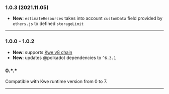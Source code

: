 ### 1.0.3 (2021.11.05)

- **New**: `estimateResources` takes into account `customData` field provided by `ethers.js` to defined `storageLimit`

---

### 1.0.0 - 1.0.2

- **New**: supports [Kwe v8 chain](https://github.com/kwe-defi/kwe-chain/commit/48d31f12a8f5ee636f0620860e137e8e17c75d90)
- **New**: updates @polkadot dependencies to `^6.3.1`

### 0.\*.\* 

Compatible with Kwe runtime version from 0 to 7.

---
